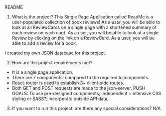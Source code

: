README

1. What is the project?
This Single Page Application called ReadMe is a user-populated collection of book reviews!
As a user, you will be able to look at all ReviewCards on a single page with a shortened summary of each review on each card.
As a user, you will be able to look at a single Review by clicking on the link on a ReviewCard.
As a user, you will be able to add a review for a book.

I created my own JSON database for this project.

2. How are the project requirements met?
- It is a single page application.
- There are 7 components, compared to the required 5 components.
- React-router is used to establish 3+ client-side routes.
- Both GET and POST requests are made to the json-server.
PUSH GOALS: To use pre-designed components; independent + intensive CSS styling or SASS?; incorporate outside API data; 

3. If you want to run this project, are there any special considerations?
N/A